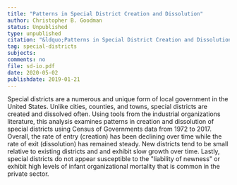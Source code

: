 ```yaml
---
title: "Patterns in Special District Creation and Dissolution"
author: Christopher B. Goodman
status: Unpublished
type: unpublished
citation: "&ldquo;Patterns in Special District Creation and Dissolution.&rdquo;"
tag: special-districts
subjects:
comments: no
file: sd-io.pdf
date: 2020-05-02
publishdate: 2019-01-21
---
```


Special districts are a numerous and unique form of local government in the United States. Unlike cities, counties, and towns, special districts are created and dissolved often. Using tools from the industrial organizations literature, this analysis examines patterns in creation and dissolution of special districts using Census of Governments data from 1972 to 2017. Overall, the rate of entry (creation) has been declining over time while the rate of exit (dissolution) has remained steady. New districts tend to be small relative to existing districts and and exhibit slow growth over time. Lastly, special districts do not appear susceptible to the "liability of newness" or exhibit high levels of infant organizational mortality that is common in the private sector.
